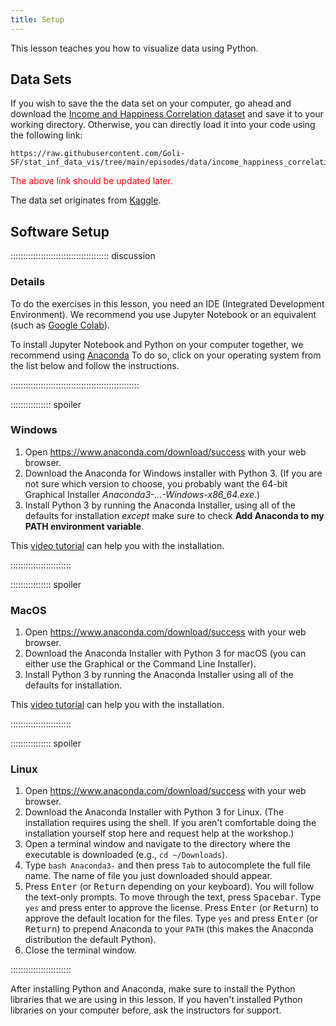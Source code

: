 ```yaml
---
title: Setup
---
```


This lesson teaches you how to visualize data using Python. 

## Data Sets

If you wish to save the the data set on your computer, go ahead and download the 
[Income and Happiness Correlation dataset](data/income_happiness_correlation.csv) and save it to your working directory. 
Otherwise, you can directly load it into your code using the following link:

```
https://raw.githubusercontent.com/Goli-SF/stat_inf_data_vis/tree/main/episodes/data/income_happiness_correlation.csv
```

<span style="color: red;">The above link should be updated later.</span> 

The data set originates from [Kaggle](https://www.kaggle.com/datasets/levyedgar44/income-and-happiness-correction).

## Software Setup

::::::::::::::::::::::::::::::::::::::: discussion

### Details

To do the exercises in this lesson, you need an IDE (Integrated Development Environment). We recommend you use Jupyter Notebook or an equivalent 
(such as [Google Colab](https://colab.google/)). 

To install Jupyter Notebook and Python on your computer together, we recommend using [Anaconda](https://www.anaconda.com/download/success)
To do so, click on your operating system from the list below and follow the instructions. 

:::::::::::::::::::::::::::::::::::::::::::::::::::

:::::::::::::::: spoiler

### Windows

1. Open https://www.anaconda.com/download/success with your web browser.
2. Download the Anaconda for Windows installer with Python 3. (If you are not sure which version to choose, you probably want the 64-bit 
Graphical Installer *Anaconda3-...-Windows-x86_64.exe*.)
3. Install Python 3 by running the Anaconda Installer, using all of the defaults for installation *except* make sure to check 
**Add Anaconda to my PATH environment variable**.

This [video tutorial](https://www.youtube.com/watch?v=xxQ0mzZ8UvA) can help you with the installation. 

::::::::::::::::::::::::

:::::::::::::::: spoiler

### MacOS

1. Open https://www.anaconda.com/download/success with your web browser.
2. Download the Anaconda Installer with Python 3 for macOS (you can either use the Graphical or the Command Line Installer).
3. Install Python 3 by running the Anaconda Installer using all of the defaults for installation.

This [video tutorial](https://www.youtube.com/watch?v=TcSAln46u9U) can help you with the installation.


::::::::::::::::::::::::


:::::::::::::::: spoiler

### Linux

1. Open https://www.anaconda.com/download/success with your web browser.
2. Download the Anaconda Installer with Python 3 for Linux.
(The installation requires using the shell. If you aren't comfortable doing the installation yourself stop here and request help at the workshop.)
3. Open a terminal window and navigate to the directory where the executable is downloaded (e.g., `cd ~/Downloads`).
4. Type
```bash Anaconda3-```
and then press `Tab` to autocomplete the full file name. The name of file you just downloaded should appear.
5. Press <kbd>Enter</kbd> (or <kbd>Return</kbd> depending on your keyboard). You will follow the text-only prompts. To move through the text, 
press <kbd>Spacebar</kbd>. Type `yes` and press enter to approve the license. Press <kbd>Enter</kbd> (or <kbd>Return</kbd>) to approve the default location 
for the files. Type `yes` and press <kbd>Enter</kbd> (or <kbd>Return</kbd>) to prepend Anaconda to your `PATH` (this makes the Anaconda distribution the default Python).
6. Close the terminal window.

::::::::::::::::::::::::


After installing Python and Anaconda, make sure to install the Python libraries that we are using in this lesson. If you haven't installed Python libraries on your 
computer before, ask the instructors for support. 
